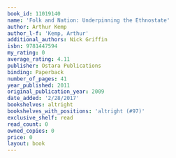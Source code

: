 ```yaml
---
book_id: 11019140
name: 'Folk and Nation: Underpinning the Ethnostate'
author: Arthur Kemp
author_l-f: 'Kemp, Arthur'
additional_authors: Nick Griffin
isbn: 9781447594
my_rating: 0
average_rating: 4.11
publisher: Ostara Publications
binding: Paperback
number_of_pages: 41
year_published: 2011
original_publication_year: 2009
date_added: '2/28/2017'
bookshelves: altright
bookshelves_with_positions: 'altright (#97)'
exclusive_shelf: read
read_count: 0
owned_copies: 0
price: 0
layout: book
---
```

